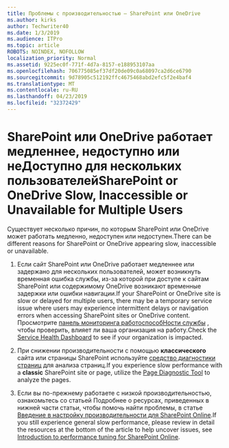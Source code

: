 ```yaml
---
title: Проблемы с производительностью — SharePoint или OneDrive
ms.author: kirks
author: Techwriter40
ms.date: 1/3/2019
ms.audience: ITPro
ms.topic: article
ROBOTS: NOINDEX, NOFOLLOW
localization_priority: Normal
ms.assetid: 9225ec0f-771f-4d7a-8157-e188953107aa
ms.openlocfilehash: 706775085ef37df20de09c0a68097ca2d6ce6790
ms.sourcegitcommit: 9d78905c512192ffc4675468abd2efc5f2e4baf4
ms.translationtype: MT
ms.contentlocale: ru-RU
ms.lasthandoff: 04/23/2019
ms.locfileid: "32372429"
---
```

# <a name="sharepoint-or-onedrive-slow-inaccessible-or-unavailable-for-multiple-users"></a><span data-ttu-id="47b77-102">SharePoint или OneDrive работает медленнее, недоступно или неДоступно для нескольких пользователей</span><span class="sxs-lookup"><span data-stu-id="47b77-102">SharePoint or OneDrive Slow, Inaccessible or Unavailable for Multiple Users</span></span>

<span data-ttu-id="47b77-103">Существует несколько причин, по которым SharePoint или OneDrive может работать медленно, недоступен или недоступен.</span><span class="sxs-lookup"><span data-stu-id="47b77-103">There can be different reasons for SharePoint or OneDrive appearing slow, inaccessible or unavailable.</span></span> 
  
1. <span data-ttu-id="47b77-104">Если сайт SharePoint или OneDrive работает медленнее или задержано для нескольких пользователей, может возникнуть временная ошибка службы, из-за которой при доступе к сайтам SharePoint или содержимому OneDrive возникают временные задержки или ошибки навигации.</span><span class="sxs-lookup"><span data-stu-id="47b77-104">If your SharePoint or OneDrive site is slow or delayed for multiple users, there may be a temporary service issue where users may experience intermittent delays or navigation errors when accessing SharePoint sites or OneDrive content.</span></span> <span data-ttu-id="47b77-105">Просмотрите [панель мониторинга работоспособНости службы](https://admin.microsoft.com/AdminPortal/Home#/servicehealth) , чтобы проверить, влияет ли ваша организация на работу.</span><span class="sxs-lookup"><span data-stu-id="47b77-105">Check the [Service Health Dashboard](https://admin.microsoft.com/AdminPortal/Home#/servicehealth) to see if your organization is impacted.</span></span> 
  
2. <span data-ttu-id="47b77-106">При снижении производительности с помощью **классического** сайта или страницы SharePoint используйте [средство диагностики страниц](https://aka.ms/perftool) для анализа страниц.</span><span class="sxs-lookup"><span data-stu-id="47b77-106">If you experience slow performance with a **classic** SharePoint site or page, utilize the [Page Diagnostic Tool](https://aka.ms/perftool) to analyze the pages.</span></span> 
  
3. <span data-ttu-id="47b77-107">Если вы по-прежнему работаете с низкой производительностью, ознакомьтесь со статьей Подробнее о ресурсах, приведенных в нижней части статьи, чтобы помочь найти проблемы, в статье [Введение в настройку производительности для SharePoint Online](https://go.microsoft.com/fwlink/?linkid=2024334).</span><span class="sxs-lookup"><span data-stu-id="47b77-107">If you still experience general slow performance, please review in detail the resources at the bottom of the article to help uncover issues, see [Introduction to performance tuning for SharePoint Online](https://go.microsoft.com/fwlink/?linkid=2024334).</span></span>
  

